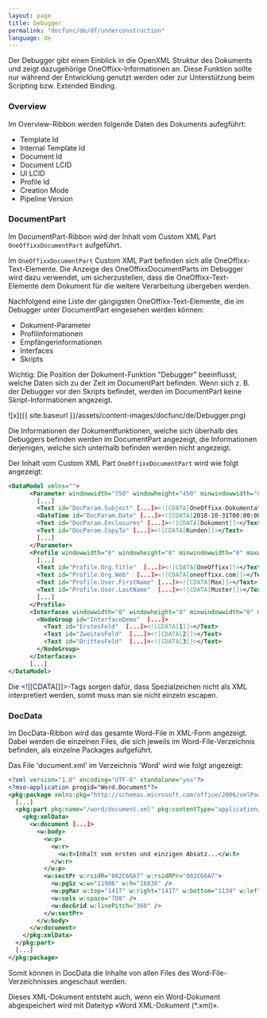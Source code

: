 ```yaml
---
layout: page
title: Debugger
permalink: "docfunc/de/df/underconstruction"
language: de
---
```


Der Debugger gibt einen Einblick in die OpenXML Struktur des Dokuments und zeigt dazugehörige OneOffixx-Informationen an. Diese Funktion sollte nur während der Entwicklung genutzt werden oder zur Unterstützung beim
Scripting bzw. Extended Binding.


### Overview

Im Overview-Ribbon werden folgende Daten des Dokuments aufegführt:
 
-  Template Id
-  Internal Template Id
-  Document Id
-  Document LCID
-  UI LCID
-  Profile Id
-  Creation Mode
-  Pipeline Version

### DocumentPart

Im DocumentPart-Ribbon wird der Inhalt vom Custom XML Part `OneOffixxDocumentPart` aufgeführt.<br />

Im `OneOffixxDocumentPart` Custom XML Part befinden sich alle OneOffixx-Text-Elemente. Die Anzeige des OneOffixxDocumentParts im Debugger wird dazu verwendet, um sicherzustellen, dass die OneOffixx-Text-Elemente dem Dokument für die weitere Verarbeitung übergeben werden.

Nachfolgend eine Liste der gängigsten OneOffixx-Text-Elemente, die im Debugger unter DocumentPart eingesehen werden können:

-  Dokument-Parameter
-  Profilinformationen
-  Empfängerinformationen
-  Interfaces
-  Skripts

Wichtig: Die Position der Dokument-Funktion "Debugger" beeinflusst, welche Daten sich zu der Zeit im DocumentPart befinden. Wenn sich z. B. der Debugger vor den Skripts befindet, werden im DocumentPart keine Skript-Informationen angezeigt.

![x]({{ site.baseurl }}/assets/content-images/docfunc/de/Debugger.png)

Die Informationen der Dokumentfunktionen, welche sich überhalb des Debuggers befinden werden im DocumentPart angezeigt, die Informationen derjenigen, welche sich unterhalb befinden werden nicht angezeigt.

Der Inhalt vom Custom XML Part `OneOffixxDocumentPart` wird wie folgt angezeigt:

```xml
<DataModel xmlns="">
      <Parameter windowwidth="750" windowheight="450" minwindowwidth="0" maxwindowwidth="0" minwindowheight="0" maxwindowheight="0">
        [...]
        <Text id="DocParam.Subject" [...]><![CDATA[OneOffixx-Dokumentation]]></Text>
        <DateTime id="DocParam.Date" [...]><![CDATA[2018-10-31T00:00:00Z]]></DateTime>
        <Text id="DocParam.Enclosures" [...]><![CDATA[Dokument]]></Text>
        <Text id="DocParam.CopyTo" [...]><![CDATA[Kunden]]></Text>
        [...]
      </Parameter>
      <Profile windowwidth="0" windowheight="0" minwindowwidth="0" maxwindowwidth="0" minwindowheight="0" maxwindowheight="0">
        [...]
        <Text id="Profile.Org.Title"  [...]><![CDATA[OneOffixx]]></Text>
        <Text id="Profile.Org.Web"  [...]><![CDATA[oneoffixx.com]]></Text>
        <Text id="Profile.User.FirstName" [...]><![CDATA[Max]]></Text>
        <Text id="Profile.User.LastName"  [...]><![CDATA[Muster]]></Text>
        [...]
      </Profile>
      <Interfaces windowwidth="0" windowheight="0" minwindowwidth="0" maxwindowwidth="0" minwindowheight="0" maxwindowheight="0">
        <NodeGroup id="InterfaceDemo"  [...]>
          <Text id="ErstesFeld"  [...]><![CDATA[1]]></Text>
          <Text id="ZweitesFeld"  [...]><![CDATA[2]]></Text>
          <Text id="DrittesFeld"  [...]><![CDATA[3]]></Text>
        </NodeGroup>
      </Interfaces>
      [...]
</DataModel>
```
Die <![[CDATA[]]>-Tags sorgen dafür, dass Spezialzeichen nicht als XML interpretiert werden, somit muss man sie nicht einzeln escapen.

### DocData

Im DocData-Ribbon wird das gesamte Word-File in XML-Form angezeigt. Dabei werden die einzelnen Files, die sich jeweils im  Word-File-Verzeichnis befinden, als einzelne Packages aufgeführt.

Das File 'document.xml' im Verzeichnis 'Word' wird wie folgt angezeigt:

```xml
<?xml version="1.0" encoding="UTF-8" standalone="yes"?>
<?mso-application progid="Word.Document"?>
<pkg:package xmlns:pkg="http://schemas.microsoft.com/office/2006/xmlPackage">
  [...]
  <pkg:part pkg:name="/word/document.xml" pkg:contentType="application/vnd.openxmlformats-officedocument.wordprocessingml.document.main+xml">
    <pkg:xmlData>
      <w:document [...]>
        <w:body>
          <w:p>
            <w:r>
              <w:t>Inhalt vom ersten und einzigen Absatz...</w:t>
            </w:r>
          </w:p>
          <w:sectPr w:rsidR="002C66A7" w:rsidRPr="002C66A7">
            <w:pgSz w:w="11906" w:h="16838" />
            <w:pgMar w:top="1417" w:right="1417" w:bottom="1134" w:left="1417" w:header="708" w:footer="708" w:gutter="0" />
            <w:cols w:space="708" />
            <w:docGrid w:linePitch="360" />
          </w:sectPr>
        </w:body>
      </w:document>
    </pkg:xmlData>
  </pkg:part>
  [...]
</pkg:package>
```

Somit können in DocData die Inhalte von allen Files des Word-File-Verzeichnisses angeschaut werden.

Dieses XML-Dokument entsteht auch, wenn ein Word-Dokument abgespeichert wird mit Dateityp «Word XML-Dokument (*.xml)».
